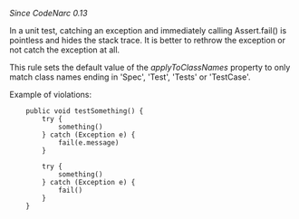 
*Since CodeNarc 0.13*

In a unit test, catching an exception and immediately calling Assert.fail() is pointless and hides the stack trace.
It is better to rethrow the exception or not catch the exception at all.

This rule sets the default value of the *applyToClassNames* property to only match class names
ending in 'Spec', 'Test', 'Tests' or 'TestCase'.

Example of violations:

```
    public void testSomething() {
        try {
            something()
        } catch (Exception e) {
            fail(e.message)
        }

        try {
            something()
        } catch (Exception e) {
            fail()
        }
    }
```
